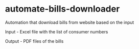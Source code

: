 # automate-bills-downloader
Automation that download bills from website based on the input


Input - Excel file with the list of consumer numbers 

Output - PDF files of the bills 
